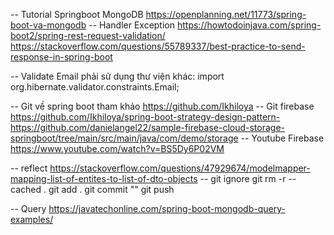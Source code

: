 -- Tutorial Springboot MongoDB
https://openplanning.net/11773/spring-boot-va-mongodb
-- Handler Exception
https://howtodoinjava.com/spring-boot2/spring-rest-request-validation/
https://stackoverflow.com/questions/55789337/best-practice-to-send-response-in-spring-boot

-- Validate Email phải sử dụng thư viện khác:
import org.hibernate.validator.constraints.Email;

-- Git về spring boot tham khảo
https://github.com/Ikhiloya
-- Git firebase
https://github.com/Ikhiloya/spring-boot-strategy-design-pattern-
https://github.com/danielangel22/sample-firebase-cloud-storage-springboot/tree/main/src/main/java/com/demo/storage
-- Youtube Firebase
https://www.youtube.com/watch?v=BS5Dy6P02VM

-- reflect
https://stackoverflow.com/questions/47929674/modelmapper-mapping-list-of-entites-to-list-of-dto-objects
-- git ignore
git rm -r --cached .
git add .
git commit ""
git push 

-- Query
https://javatechonline.com/spring-boot-mongodb-query-examples/